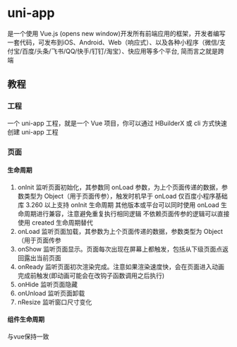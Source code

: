 <!--
 * @Description: uni-app
 * @Author: Shuwng_Wu
 * @Date: 2022-03-09 16:45:22
 * @LastEditor: Shuwang_Wu
 * @LastEditTime: 2022-03-10 10:35:42
-->

# uni-app

是一个使用 Vue.js (opens new window)开发所有前端应用的框架，开发者编写一套代码，可发布到iOS、Android、Web（响应式）、以及各种小程序（微信/支付宝/百度/头条/飞书/QQ/快手/钉钉/淘宝）、快应用等多个平台, 简而言之就是跨端

## 教程

### 工程

一个 uni-app 工程，就是一个 Vue 项目，你可以通过 HBuilderX 或 cli 方式快速创建 uni-app 工程

### 页面

#### 生命周期

1. onInit 监听页面初始化，其参数同 onLoad 参数，为上个页面传递的数据，参数类型为 Object（用于页面传参），触发时机早于 onLoad
    仅百度小程序基础库 3.260 以上支持 onInit 生命周期
    其他版本或平台可以同时使用 onLoad 生命周期进行兼容，注意避免重复执行相同逻辑
    不依赖页面传参的逻辑可以直接使用 created 生命周期替代
1. onLoad 监听页面加载，其参数为上个页面传递的数据，参数类型为 Object（用于页面传参
2. onShow 监听页面显示。页面每次出现在屏幕上都触发，包括从下级页面点返回露出当前页面
3. onReady 监听页面初次渲染完成。注意如果渲染速度快，会在页面进入动画完成前触发(即动画可能会在改钩子函数调用之后执行)
4. onHide 监听页面隐藏
5. onUnload 监听页面卸载
6. nResize 监听窗口尺寸变化
   
#### 组件生命周期 
与vue保持一致